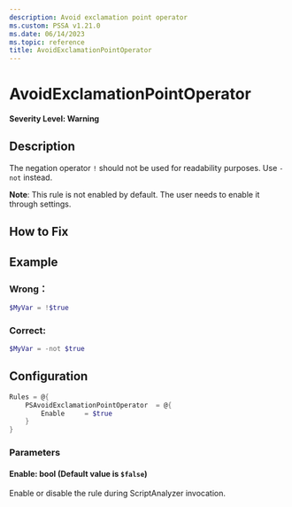 ```yaml
---
description: Avoid exclamation point operator
ms.custom: PSSA v1.21.0
ms.date: 06/14/2023
ms.topic: reference
title: AvoidExclamationPointOperator
---
```

# AvoidExclamationPointOperator
**Severity Level: Warning**

## Description

The negation operator `!` should not be used for readability purposes. Use `-not` instead.

**Note**: This rule is not enabled by default. The user needs to enable it through settings.

## How to Fix

## Example
### Wrong：
```PowerShell
$MyVar = !$true
```

### Correct:
```PowerShell
$MyVar = -not $true
```

## Configuration

```powershell
Rules = @{
    PSAvoidExclamationPointOperator  = @{
        Enable     = $true
    }
}
```

### Parameters

#### Enable: bool (Default value is `$false`)

Enable or disable the rule during ScriptAnalyzer invocation.